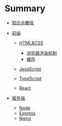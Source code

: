 # Summary

* [知识点概括](README.md)
* [前端]()
    * [HTML&CSS](FrontEnd/HTML&CSS/HTML&CSS.md)
        * [浏览器渲染机制](FrontEnd/HTML&CSS/Paint.md)
        * [缓存](FrontEnd/HTML&CSS/Cache.md)

    * [JavaScript](FrontEnd/JavaScript.md)
    * [TypeScript](FrontEnd/TypeScript.md)
    * [React](FrontEnd/React.md)

* [服务端]()
    * [Node](BackEnd/Node.md)
    * [Express](BackEnd/Express.md)
    * [Nginx](BackEnd/Nginx.md)
